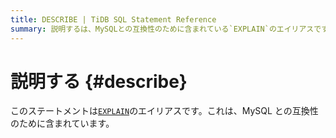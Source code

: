 ```yaml
---
title: DESCRIBE | TiDB SQL Statement Reference
summary: 説明するは、MySQLとの互換性のために含まれている`EXPLAIN`のエイリアスです。
---
```


# 説明する {#describe}

このステートメントは[`EXPLAIN`](/sql-statements/sql-statement-explain.md)のエイリアスです。これは、MySQL との互換性のために含まれています。
